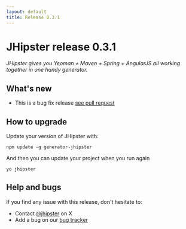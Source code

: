 ```yaml
---
layout: default
title: Release 0.3.1
---
```


JHipster release 0.3.1
==================

*JHipster gives you Yeoman + Maven + Spring + AngularJS all working together in one handy generator.*

What's new
----------

- This is a bug fix release [see pull request](https://github.com/jhipster/generator-jhipster/pull/42)

How to upgrade
------------

Update your version of JHipster with:

```
npm update -g generator-jhipster
```

And then you can update your project when you run again

```
yo jhipster
```

Help and bugs
--------------

If you find any issue with this release, don't hesitate to:

- Contact [@jhipster](https://twitter.com/jhipster) on X
- Add a bug on our [bug tracker](https://github.com/jhipster/generator-jhipster/issues?state=open)
